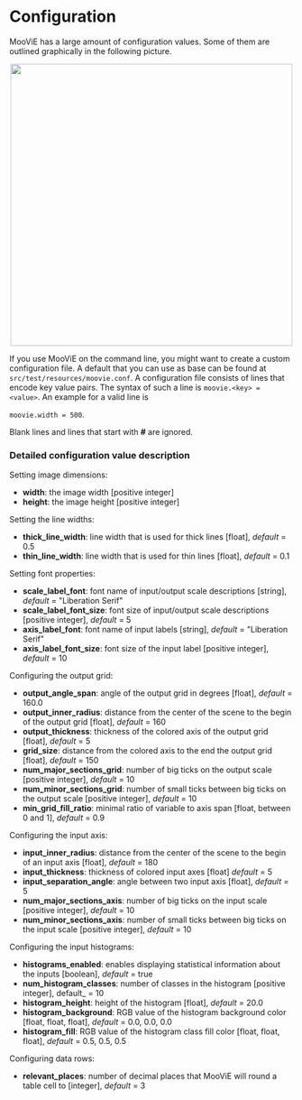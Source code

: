 Configuration
==========

MooViE has a large amount of configuration values. Some of them are outlined graphically
in the following picture.

<p align="center">
  <img width="500" src="_images/scene_conf_values.png" />
</p>

If you use MooViE on the command line, you might want to create a custom configuration
file. A default that you can use as base can be found at `src/test/resources/moovie.conf`.
A configuration file consists of lines that encode key value pairs. The syntax of such
a line is `moovie.<key> = <value>`. An example for a valid line is

`moovie.width = 500`.

Blank lines and lines that start with **\#** are
ignored.

### Detailed configuration value description
Setting image dimensions:
* **width**: the image width [positive integer]
* **height**: the image height [positive integer]

Setting the line widths:
* **thick_line_width**: line width that is used for thick lines [float], _default_
  = 0.5
* **thin_line_width**: line width that is used for thin lines [float], _default_ =
  0.1

Setting font properties:
* **scale_label_font**: font name of input/output scale descriptions [string], _default_ = "Liberation Serif"
* **scale_label_font_size**: font size of input/output scale descriptions [positive integer], _default_ =
  5
* **axis_label_font**: font name of input labels [string], _default_ = "Liberation Serif"
* **axis_label_font_size**: font size of the input label [positive integer], _default_ =
  10

Configuring the output grid:
* **output_angle_span**: angle of the output grid in degrees [float], _default_ = 160.0
* **output_inner_radius**: distance from the center of the scene to the begin of the
  output grid [float], _default_ = 160
* **output_thickness**: thickness of the colored axis of the output grid [float], _default_
  = 5
* **grid_size**: distance from the colored axis to the end the output grid [float],
  _default_ = 150
* **num_major_sections_grid**: number of big ticks on the output scale [positive integer],
  _default_ = 10
* **num_minor_sections_grid**: number of small ticks between big ticks on the output scale [positive integer],
  _default_ = 10
* **min_grid_fill_ratio**: minimal ratio of variable to axis span [float, between 0 and 1], _default_ = 0.9

Configuring the input axis:
* **input_inner_radius**: distance from the center of the scene to the begin of an
  input axis [float], _default_ = 180
* **input_thickness**: thickness of colored input axes [float] _default_ = 5
* **input_separation_angle**: angle between two input axis [float], _default_ = 5
* **num_major_sections_axis**: number of big ticks on the input scale [positive integer],
  _default_ = 10
* **num_minor_sections_axis**: number of small ticks between big ticks on the input scale [positive integer],
  _default_ = 10

Configuring the input histograms:
* **histograms_enabled**: enables displaying statistical information about the inputs [boolean],
  _default_ = true
* **num_histogram_classes**: number of classes in the histogram [positive integer],
  default_ = 10
* **histogram_height**: height of the histogram [float], _default_ = 20.0
* **histogram_background**: RGB value of the histogram background color [float, float,
  float], _default_ = 0.0, 0.0, 0.0
* **histogram_fill**: RGB value of the histogram class fill color [float, float, float],
  _default_ = 0.5, 0.5, 0.5

Configuring data rows:
* **relevant_places**: number of decimal places that MooViE will round a table cell
  to [integer],
  _default_ = 3
